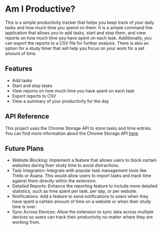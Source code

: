 # Am I Productive?

This is a simple productivity tracker that helps you keep track of your daily tasks and how much time you spend on them. It is a simple command line application that allows you to add tasks, start and stop them, and view reports on how much time you have spent on each task. Additionally, you can export the reports to a CSV file for further analysis.
There is also an option for a study timer that will help you focus on your work for a set amount of time.

## Features

- Add tasks
- Start and stop tasks
- View reports on how much time you have spent on each task
- Export reports to CSV
- View a summary of your productivity for the day

## API Reference

This project uses the Chrome Storage API to store tasks and time entries. You can find more information about the Chrome Storage API [here](https://developer.chrome.com/docs/extensions/reference/storage/).

## Future Plans

- Website Blocking: Implement a feature that allows users to block certain websites during their study time to avoid distractions.  
- Task Integration: Integrate with popular task management tools like Trello or Asana. This would allow users to import tasks and track time against them directly within the extension.  
- Detailed Reports: Enhance the reporting feature to include more detailed statistics, such as time spent per task, per day, or per website.  
- Notifications: Add a feature to send notifications to users when they have spent a certain amount of time on a website or when their study time is over.  
- Sync Across Devices: Allow the extension to sync data across multiple devices so users can track their productivity no matter where they are working from.
